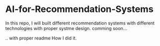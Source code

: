 # AI-for-Recommendation-Systems

In this repo, I will built different recommendation systems with different technologies with proper systme design. comming soon...

..
with proper readme How I did it.
